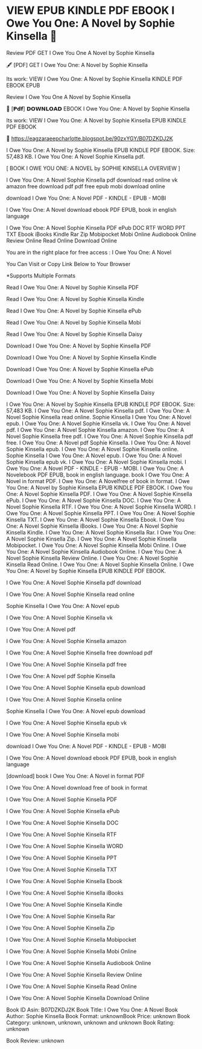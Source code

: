 # VIEW EPUB KINDLE PDF EBOOK I Owe You One: A Novel by  Sophie Kinsella 📑
Review PDF GET I Owe You One A Novel by Sophie Kinsella

🖋️ [PDF] GET I Owe You One: A Novel by Sophie Kinsella

Its work: VIEW I Owe You One: A Novel by Sophie Kinsella KINDLE PDF EBOOK EPUB


Review I Owe You One A Novel by Sophie Kinsella

📑 [𝗣𝗱𝗳] 𝗗𝗢𝗪𝗡𝗟𝗢𝗔𝗗 EBOOK I Owe You One: A Novel by Sophie Kinsella

Its work: VIEW I Owe You One: A Novel by Sophie Kinsella EPUB KINDLE PDF EBOOK



📡 https://eagzaraeepcharlotte.blogspot.be/90zxYGY/B07DZKDJ2K



I Owe You One: A Novel by Sophie Kinsella EPUB KINDLE PDF EBOOK. Size: 57,483 KB. I Owe You One: A Novel Sophie Kinsella pdf.

[ BOOK I OWE YOU ONE: A NOVEL by SOPHIE KINSELLA OVERVIEW ]

I Owe You One: A Novel Sophie Kinsella pdf download read online vk amazon free download pdf pdf free epub mobi download online

download I Owe You One: A Novel PDF - KINDLE - EPUB - MOBI

I Owe You One: A Novel download ebook PDF EPUB, book in english language

I Owe You One: A Novel Sophie Kinsella PDF ePub DOC RTF WORD PPT TXT Ebook iBooks Kindle Rar Zip Mobipocket Mobi Online Audiobook Online Review Online Read Online Download Online

You are in the right place for free access : I Owe You One: A Novel

You Can Visit or Copy Link Below to Your Browser

*Supports Multiple Formats


Read I Owe You One: A Novel by Sophie Kinsella PDF

Read I Owe You One: A Novel by Sophie Kinsella Kindle

Read I Owe You One: A Novel by Sophie Kinsella ePub

Read I Owe You One: A Novel by Sophie Kinsella Mobi

Read I Owe You One: A Novel by Sophie Kinsella Daisy

Download I Owe You One: A Novel by Sophie Kinsella PDF

Download I Owe You One: A Novel by Sophie Kinsella Kindle

Download I Owe You One: A Novel by Sophie Kinsella ePub

Download I Owe You One: A Novel by Sophie Kinsella Mobi

Download I Owe You One: A Novel by Sophie Kinsella Daisy

I Owe You One: A Novel by Sophie Kinsella EPUB KINDLE PDF EBOOK. Size: 57,483 KB. I Owe You One: A Novel Sophie Kinsella pdf. I Owe You One: A Novel Sophie Kinsella read online. Sophie Kinsella I Owe You One: A Novel epub. I Owe You One: A Novel Sophie Kinsella vk. I Owe You One: A Novel pdf. I Owe You One: A Novel Sophie Kinsella amazon. I Owe You One: A Novel Sophie Kinsella free pdf. I Owe You One: A Novel Sophie Kinsella pdf free. I Owe You One: A Novel pdf Sophie Kinsella. I Owe You One: A Novel Sophie Kinsella epub. I Owe You One: A Novel Sophie Kinsella online. Sophie Kinsella I Owe You One: A Novel epub. I Owe You One: A Novel Sophie Kinsella epub vk. I Owe You One: A Novel Sophie Kinsella mobi. I Owe You One: A Novel PDF - KINDLE - EPUB - MOBI. I Owe You One: A Novelebook PDF EPUB, book in english language. book I Owe You One: A Novel in format PDF. I Owe You One: A Novelfree of book in format. I Owe You One: A Novel by Sophie Kinsella EPUB KINDLE PDF EBOOK. I Owe You One: A Novel Sophie Kinsella PDF. I Owe You One: A Novel Sophie Kinsella ePub. I Owe You One: A Novel Sophie Kinsella DOC. I Owe You One: A Novel Sophie Kinsella RTF. I Owe You One: A Novel Sophie Kinsella WORD. I Owe You One: A Novel Sophie Kinsella PPT. I Owe You One: A Novel Sophie Kinsella TXT. I Owe You One: A Novel Sophie Kinsella Ebook. I Owe You One: A Novel Sophie Kinsella iBooks. I Owe You One: A Novel Sophie Kinsella Kindle. I Owe You One: A Novel Sophie Kinsella Rar. I Owe You One: A Novel Sophie Kinsella Zip. I Owe You One: A Novel Sophie Kinsella Mobipocket. I Owe You One: A Novel Sophie Kinsella Mobi Online. I Owe You One: A Novel Sophie Kinsella Audiobook Online. I Owe You One: A Novel Sophie Kinsella Review Online. I Owe You One: A Novel Sophie Kinsella Read Online. I Owe You One: A Novel Sophie Kinsella Online. I Owe You One: A Novel by Sophie Kinsella EPUB KINDLE PDF EBOOK.

I Owe You One: A Novel Sophie Kinsella pdf download

I Owe You One: A Novel Sophie Kinsella read online

Sophie Kinsella I Owe You One: A Novel epub

I Owe You One: A Novel Sophie Kinsella vk

I Owe You One: A Novel pdf

I Owe You One: A Novel Sophie Kinsella amazon

I Owe You One: A Novel Sophie Kinsella free download pdf

I Owe You One: A Novel Sophie Kinsella pdf free

I Owe You One: A Novel pdf Sophie Kinsella

I Owe You One: A Novel Sophie Kinsella epub download

I Owe You One: A Novel Sophie Kinsella online

Sophie Kinsella I Owe You One: A Novel epub download

I Owe You One: A Novel Sophie Kinsella epub vk

I Owe You One: A Novel Sophie Kinsella mobi

download I Owe You One: A Novel PDF - KINDLE - EPUB - MOBI

I Owe You One: A Novel download ebook PDF EPUB, book in english language

[download] book I Owe You One: A Novel in format PDF

I Owe You One: A Novel download free of book in format

I Owe You One: A Novel Sophie Kinsella PDF

I Owe You One: A Novel Sophie Kinsella ePub

I Owe You One: A Novel Sophie Kinsella DOC

I Owe You One: A Novel Sophie Kinsella RTF

I Owe You One: A Novel Sophie Kinsella WORD

I Owe You One: A Novel Sophie Kinsella PPT

I Owe You One: A Novel Sophie Kinsella TXT

I Owe You One: A Novel Sophie Kinsella Ebook

I Owe You One: A Novel Sophie Kinsella iBooks

I Owe You One: A Novel Sophie Kinsella Kindle

I Owe You One: A Novel Sophie Kinsella Rar

I Owe You One: A Novel Sophie Kinsella Zip

I Owe You One: A Novel Sophie Kinsella Mobipocket

I Owe You One: A Novel Sophie Kinsella Mobi Online

I Owe You One: A Novel Sophie Kinsella Audiobook Online

I Owe You One: A Novel Sophie Kinsella Review Online

I Owe You One: A Novel Sophie Kinsella Read Online

I Owe You One: A Novel Sophie Kinsella Download Online

Book ID Asin: B07DZKDJ2K
Book Title: I Owe You One: A Novel
Book Author: Sophie Kinsella
Book Format: unknownBook Price: unknown
Book Category: unknown, unknown, unknown and unknown
Book Rating: unknown

Book Review: unknown
